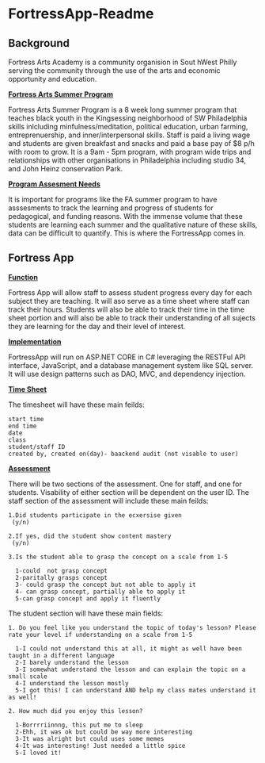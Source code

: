 # FortressApp-Readme

## Background

  Fortress Arts Academy  is a community organision in Sout hWest Philly serving the community through the use of the arts and economic opportunity and education.
  
 <b><ins>Fortress Arts Summer Program</b></ins>
 
  Fortress Arts Summer Program is a 8 week long summer program that teaches black youth in the Kingsessing neighborhood of SW Philadelphia skills inlcluding minfulness/meditation, political education, urban farming, entreprenuership, and inner/interpersonal skills. Staff is paid a living wage and students are given breakfast and snacks and paid a base pay of $8 p/h with room to grow. It is a 9am - 5pm program, with program wide trips and relationships with other organisations in Philadelphia including studio 34, and John Heinz conservation Park. 
  
  <b><ins>Program Assesment Needs</b></ins>
  
   It is important for programs like the FA summer program to have asssesments to track the learning and progress of students for pedagogical, and funding reasons. With the immense volume that these students are learning each summer and the qualitative nature of these skills, data can be difficult to quantify. This is where the FortressApp comes in.
   
## Fortress App 

<b><ins>Function</b></ins>

 Fortress App will allow staff to assess student progress every day for each subject they are teaching. It will aso serve as a time sheet where staff can track their hours. Students will also be able to track their time in the time sheet portion and will also be able to track their understanding of all sujects they are learning for the day and their level of interest. 
 
<b><ins>Implementation</b></ins>

 FortressApp will run on ASP.NET CORE in C# leveraging the RESTFul API interface, JavaScript, and a database management system like SQL server. It will use design patterns such as DAO, MVC, and dependency injection.
 
 <b><ins>Time Sheet</b></ins>

 The timesheet will have these main feilds:
 
    start time
    end time
    date
    class
    student/staff ID
    created by, created on(day)- baackend audit (not visable to user)
    
 <b><ins>Assessment</b></ins>

 There will be two sections of the assessment. One for staff, and one for students. Visability of either section will be dependent on the user ID. The staff section of the assessment will include these main feilds:
   
    1.Did students participate in the ecxersise given
     (y/n)
      
    2.If yes, did the student show content mastery
     (y/n)

    3.Is the student able to grasp the concept on a scale from 1-5
     
      1-could  not grasp concept
      2-paritally grasps concept
      3- could grasp the concept but not able to apply it
      4- can grasp concept, partially able to apply it
      5-can grasp concept and apply it fluently 
      
  The student section will have these main fields:
 
    1. Do you feel like you understand the topic of today's lesson? Please rate your level if understanding on a scale from 1-5
 
      1-I could not understand this at all, it might as well have been taught in a different language
      2-I barely understand the lesson 
      3-I somewhat understand the lesson and can explain the topic on a small scale
      4-I understand the lesson mostly
      5-I got this! I can understand AND help my class mates understand it as well!
      
    2. How much did you enjoy this lesson?
      
      1-Borrrriinnng, this put me to sleep
      2-Ehh, it was ok but could be way more interesting
      3-It was alright but could uses some memes
      4-It was interesting! Just needed a little spice
      5-I loved it!
       

     
    
 
 
     
        
